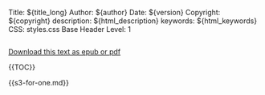 Title: ${title_long}
Author: ${author}
Date: ${version}
Copyright: ${copyright}
description: ${html_description}
keywords: ${html_keywords}
CSS: styles.css
Base Header Level: 1 

<figure>
<img style="max-width: 100%;" src="img/other/header.png" alt="" title="S3 for One - An Application of Sociocracy 3.0 for Intentional Personal Change" />
</figure>

[Download this text as epub or pdf](downloads.html)

{{TOC}}

{{s3-for-one.md}}

